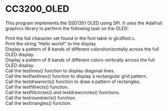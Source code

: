 # CC3200_OLED

This program implements the SSD1351 OLED using SPI. It uses the Adafruit graphics library to perform the following task on the OLED:

Print the full character set found in the font table in glcdfont.c.<br />
Print the string “Hello world!” to the display<br />
Display a pattern of 8 bands of different colorshorizontally across the full OLED display.<br />
Display a pattern of 8 bands of different colors vertically across the full OLED display.<br />
Call the testlines() function to display diagonal lines.<br />
Call the testfastlines() function to display a rectangular grid pattern.<br />
Call the testdrawrects() function to draw a pattern of rectangles.<br />
Call the testfillrects() function.<br />
Call the testfillcircles() and testdrawcircles() functions.<br />
Call the testroundrects() function. <br />
Call the testtriangles() function.<br />
